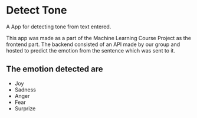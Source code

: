 # Detect Tone

A App for detecting tone from text entered.

This app was made as a part of the Machine Learning Course Project as the frontend part.
The backend consisted of an API made by our group and hosted to predict the emotion from the sentence which was sent to it.

## The emotion detected are

- Joy
- Sadness
- Anger
- Fear
- Surprize
